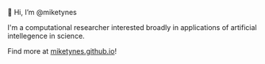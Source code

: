 👋 Hi, I’m @miketynes

I'm a computational researcher interested broadly in applications of artificial intellegence in science.  

Find more at [miketynes.github.io](miketynes.github.io)!

<!---
miketynes/miketynes is a ✨ special ✨ repository because its `README.md` (this file) appears on your GitHub profile.
You can click the Preview link to take a look at your changes.
--->
